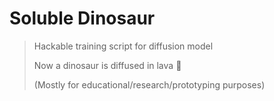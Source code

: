 # Soluble Dinosaur
> Hackable training script for diffusion model
> 
> Now a dinosaur is diffused in lava 🫠
>
> (Mostly for educational/research/prototyping purposes)

